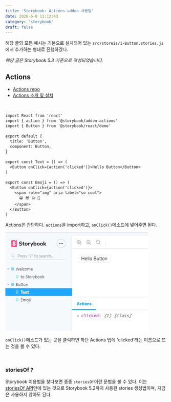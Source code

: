 ```yaml
---
title: 'Storybook: Actions addon 사용법'
date: 2020-6-8 11:12:43
category: 'storybook'
draft: false
---
```


해당 글의 모든 예시는 기본으로 설치되어 있는 `src/storeis/1-Button.stories.js`에서 추가하는 형태로 진행하겠다.

_해당 글은 Storybook 5.3 기준으로 작성되었습니다._

## Actions

- [Actions repo](https://github.com/storybookjs/storybook/tree/master/addons/actions)
- [Actions 소개 및 설치](https://howdy-mj.netlify.app/storybook/02-addon-intro/#actions)

<br>

```js{2, 11, 16}
import React from 'react'
import { action } from '@storybook/addon-actions'
import { Button } from '@storybook/react/demo'

export default {
  title: 'Button',
  component: Button,
}

export const Text = () => (
  <Button onClick={action('clicked')}>Hello Button</Button>
)

export const Emoji = () => (
  <Button onClick={action('clicked')}>
    <span role="img" aria-label="so cool">
      😀 😎 👍 💯
    </span>
  </Button>
)
```

Actions은 간단하다.
`actions`을 import하고, `onClick()`메소드에 넣어주면 된다.

![actions](./images/02-01.png)

`onClick()`메소드가 있는 곳을 클릭하면 하단 Actions 탭에 'clicked'라는 이름으로 뜨는 것을 볼 수 있다.

<br />

### storiesOf ?

Storybook 이용법을 찾다보면 종종 `storiesOf`이란 문법을 볼 수 있다.
이는 [storiesOf API](https://storybook.js.org/docs/formats/storiesof-api/#docs-content)안에 있는 것으로 Storybook 5.2까지 사용된 stories 생성법이며, 지금은 사용하지 않아도 된다.
